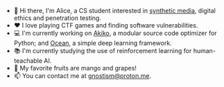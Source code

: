 - 👋 Hi there, I'm Alice, a CS student interested in [synthetic media](https://en.wikipedia.org/wiki/Synthetic_media), digital ethics and penetration testing.
- ❤ I love playing CTF games and finding software vulnerabilities.
- 💻 I'm currently working on [Akiko](https://github.com/gnostism/akiko), a modular source code optimizer for Python; and [Ocean](https://github.com/gnostism/ocean), a simple deep learning framework.
- 📚 I'm currently studying the use of reinforcement learning for human-teachable AI.
- 🥭 My favorite fruits are mango and grapes!
- 📫 You can contact me at [gnostism@proton.me](mailto:gnostism@proton.me).

